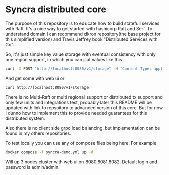 # Syncra distributed core
The purpose of this repository is to educate how to build statefull services with Raft.
It's a nice way to get started with hashicorp Raft and Serf. To understand domain I can recommend
dkron repository(the base project for this simplified version) and Travis Jeffrey book "Distributed Services with Go".

So, it's just simple key value storage with eventual consistency with only one region support, in which you can put values like this
```sh
curl -X POST "http://localhost:8080/v1/storage" -H "Content-Type: application/json" -d '{"key": "test_key", "value": "test_value"}'
```
And get some with web ui or
```sh
curl http://localhost:8080/v1/storage                                                                                              
```

There is no Multi-Raft or multi regional support or distributed tx support and only few units and integrations test,
probably later this README will be updated with link to repsoitory to advanced version of this core. But for now I dunno how
to implement this to provide needed guarantees for this distributed system.

Also there is no client side grpc load balancing, but implementation can be found in my others repositories.

To test locally you can use any of compose files being here. For example
```sh
docker compose -f syncra-demo.yml up -d
```
Will up 3 nodes cluster with web ui on 8080,8081,8082. Default login and password is admin/admin.
